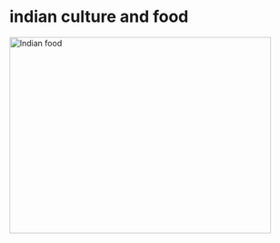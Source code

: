 <h1>indian culture and food</h1>

<img src="https://cdn.tasteatlas.com//images/toplistarticles/d0e6a0a79d5f4197a51f4ca065393ffe.jpg?mw=1300" alt="Indian food" width="460" height="345">
